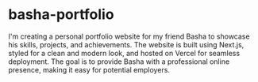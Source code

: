 # basha-portfolio
I'm creating a personal portfolio website for my friend Basha to showcase his skills, projects, and achievements. The website is built using Next.js, styled for a clean and modern look, and hosted on Vercel for seamless deployment. The goal is to provide Basha with a professional online presence, making it easy for potential employers.
